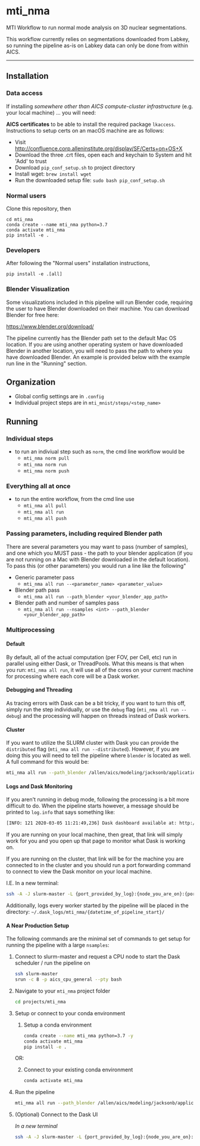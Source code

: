 # mti_nma

MTI Workflow to run normal mode analysis on 3D nuclear segmentations.

This workflow currently relies on segmentations downloaded from Labkey,
so running the pipeline as-is on Labkey data can only be done from within AICS.

---

## Installation

### Data access
If installing *somewhere other than AICS compute-cluster infrastructure* (e.g. your local machine)
... you will need:

**AICS certificates** to be able to install the required package `lkaccess`. Instructions to setup certs on an macOS machine are as follows:

- Visit http://confluence.corp.alleninstitute.org/display/SF/Certs+on+OS+X
- Download the three .crt files, open each and keychain to System and hit 'Add' to trust
- Download `pip_conf_setup.sh` to project directory
- Install wget: `brew install wget`
- Run the downloaded setup file: `sudo bash pip_conf_setup.sh`

### Normal users
Clone this repository, then
```
cd mti_nma
conda create --name mti_nma python=3.7
conda activate mti_nma
pip install -e .
```

### Developers
After following the "Normal users" installation instructions,
```
pip install -e .[all]
```

### Blender Visualization
Some visualizations included in this    pipeline will run Blender code, requiring
the user to have Blender downloaded on their machine. You can download Blender
for free here:

https://www.blender.org/download/

The pipeline currently has the Blender path set to the default Mac OS location.
If you are using another operating system or have downloaded Blender in another
location, you will need to pass the path to where you have downloaded Blender.
An example is provided below with the example run line in the "Running" section.

## Organization
- Global config settings are in `.config`
- Individual project steps are in `mti_mnist/steps/<step_name>`

## Running

### Individual steps
- to run an indiviual step such as `norm`, the cmd line workflow would be
    - `mti_nma norm pull`
    - `mti_nma norm run`
    - `mti_nma norm push`

### Everything all at once
- to run the entire workflow, from the cmd line use
    - `mti_nma all pull`
    - `mti_nma all run`
    - `mti_nma all push`

### Passing parameters, including required Blender path
There are several parameters you may want to pass (number of samples),
and one which you MUST pass - the path to your blender application
(if you are not running on a Mac with Blender downloaded in the
default location).
To pass this (or other parameters) you would run a line like the following"
- Generic parameter pass
    - `mti_nma all run --<parameter_name> <parameter_value>`
- Blender path pass
    - `mti_nma all run --path_blender <your_blender_app_path>`
- Blender path and number of samples pass
    - `mti_nma all run --nsamples <int> --path_blender <your_blender_app_path>`

### Multiprocessing

#### Default
By default, all of the actual computation (per FOV, per Cell, etc) run in parallel using either Dask, or ThreadPools.
What this means is that when you run: `mti_nma all run`, it will use all of the cores on your current machine for
processing where each core will be a Dask worker.

#### Debugging and Threading
As tracing errors with Dask can be a bit tricky, if you want to turn this off, simply run the step individually, or use
the `debug` flag (`mti_nma all run --debug`) and the processing will happen on threads instead of Dask workers.

#### Cluster
If you want to utilize the SLURM cluster with Dask you can provide the `distributed` flag
(`mti_nma all run --distributed`). However, if you are doing this you will need to tell the pipeline where `blender` is
located as well. A full command for this would be:

```bash
mti_nma all run --path_blender /allen/aics/modeling/jacksonb/applications/blender-2.82-linux64/blender --distributed
```

#### Logs and Dask Monitoring
If you aren't running in debug mode, following the processing is a bit more difficult to do. When the pipeline starts
however, a message should be printed to `log.info` that says something like:

```bash
[INFO: 121 2020-03-05 11:21:49,236] Dask dashboard available at: http://127.0.0.1:8787/status
```

If you are running on your local machine, then great, that link will simply work for you and you open up that page
to monitor what Dask is working on.

If you are running on the cluster, that link will be for the machine you are connected to in the cluster and you should
run a port forwarding command to connect to view the Dask monitor on your local machine.

I.E. In a new terminal:

```bash
ssh -A -J slurm-master -L {port_provided_by_log}:{node_you_are_on}:{port_provided_by_log} {node_you_are_on}
```

Additionally, logs every worker started by the pipeline will be placed in the directory:
`~/.dask_logs/mti_nma/{datetime_of_pipeline_start}/`

#### A Near Production Setup

The following commands are the minimal set of commands to get setup for running the pipeline with a large `nsamples`:

1. Connect to slurm-master and request a CPU node to start the Dask scheduler / run the pipeline on

    ```bash
    ssh slurm-master
    srun -c 8 -p aics_cpu_general --pty bash
    ```

2. Navigate to your `mti_nma` project folder

    ```bash
    cd projects/mti_nma
    ```

3. Setup or connect to your conda environment

    1. Setup a conda environment

        ```bash
        conda create --name mti_nma python=3.7 -y
        conda activate mti_nma
        pip install -e .
        ```

    OR:

    2. Connect to your existing conda environment

        ```bash
        conda activate mti_nma
        ```

4. Run the pipeline

    ```bash
    mti_nma all run --path_blender /allen/aics/modeling/jacksonb/applications/blender-2.82-linux64/blender --nsamples {int} --distributed
    ```

5. (Optional) Connect to the Dask UI

    _In a new terminal_

    ```bash
    ssh -A -J slurm-master -L {port_provided_by_log}:{node_you_are_on}:{port_provided_by_log} {node_you_are_on}
    ```
